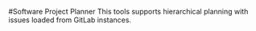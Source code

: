#Software Project Planner
This tools supports hierarchical planning with issues loaded from GitLab instances.
